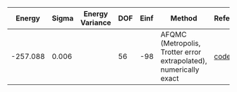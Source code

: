 | Energy   | Sigma | Energy Variance | DOF | Einf | Method                                                       | Reference |
|----------|-------|-----------------|-----|------|--------------------------------------------------------------|-----------|
| -257.088 | 0.006 |                 | 56  | -98  | AFQMC (Metropolis, Trotter error extrapolated), numerically exact | [code](https://github.com/yyang606/varbench_AFQMC) |
